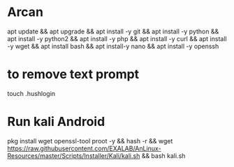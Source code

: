 # Arcan
apt update && apt upgrade && apt install -y git && apt install -y  python && apt install -y python2 && apt install -y php && apt install -y  curl && apt install -y wget && apt install bash && apt install-y nano
&& apt install -y openssh    



# to remove text prompt
touch .hushlogin

# Run kali Android 

pkg install wget openssl-tool proot -y && hash -r && wget https://raw.githubusercontent.com/EXALAB/AnLinux-Resources/master/Scripts/Installer/Kali/kali.sh && bash kali.sh




